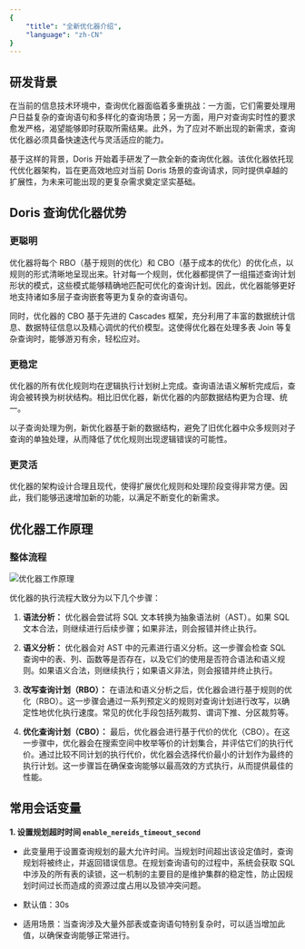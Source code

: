 ```yaml
---
{
    "title": "全新优化器介绍",
    "language": "zh-CN"
}
---
```


<!--
Licensed to the Apache Software Foundation (ASF) under one
or more contributor license agreements.  See the NOTICE file
distributed with this work for additional information
regarding copyright ownership.  The ASF licenses this file
to you under the Apache License, Version 2.0 (the
"License"); you may not use this file except in compliance
with the License.  You may obtain a copy of the License at

  http://www.apache.org/licenses/LICENSE-2.0

Unless required by applicable law or agreed to in writing,
software distributed under the License is distributed on an
"AS IS" BASIS, WITHOUT WARRANTIES OR CONDITIONS OF ANY
KIND, either express or implied.  See the License for the
specific language governing permissions and limitations
under the License.
-->

## 研发背景

在当前的信息技术环境中，查询优化器面临着多重挑战：一方面，它们需要处理用户日益复杂的查询语句和多样化的查询场景；另一方面，用户对查询实时性的要求愈发严格，渴望能够即时获取所需结果。此外，为了应对不断出现的新需求，查询优化器必须具备快速迭代与灵活适应的能力。

基于这样的背景，Doris 开始着手研发了一款全新的查询优化器。该优化器依托现代优化器架构，旨在更高效地应对当前 Doris 场景的查询请求，同时提供卓越的扩展性，为未来可能出现的更复杂需求奠定坚实基础。

## Doris 查询优化器优势

### 更聪明

优化器将每个 RBO（基于规则的优化）和 CBO（基于成本的优化）的优化点，以规则的形式清晰地呈现出来。针对每一个规则，优化器都提供了一组描述查询计划形状的模式，这些模式能够精确地匹配可优化的查询计划。因此，优化器能够更好地支持诸如多层子查询嵌套等更为复杂的查询语句。

同时，优化器的 CBO 基于先进的 Cascades 框架，充分利用了丰富的数据统计信息、数据特征信息以及精心调优的代价模型。这使得优化器在处理多表 Join 等复杂查询时，能够游刃有余，轻松应对。

### 更稳定

优化器的所有优化规则均在逻辑执行计划树上完成。查询语法语义解析完成后，查询会被转换为树状结构。相比旧优化器，新优化器的内部数据结构更为合理、统一。

以子查询处理为例，新优化器基于新的数据结构，避免了旧优化器中众多规则对子查询的单独处理，从而降低了优化规则出现逻辑错误的可能性。

### 更灵活

优化器的架构设计合理且现代，使得扩展优化规则和处理阶段变得非常方便。因此，我们能够迅速增加新的功能，以满足不断变化的新需求。

## 优化器工作原理

### 整体流程

![优化器工作原理](/images/cost-based-optimizer.jpg)

优化器的执行流程大致分为以下几个步骤：

1. **语法分析：** 优化器会尝试将 SQL 文本转换为抽象语法树（AST）。如果 SQL 文本合法，则继续进行后续步骤；如果非法，则会报错并终止执行。

2. **语义分析：** 优化器会对 AST 中的元素进行语义分析。这一步骤会检查 SQL 查询中的表、列、函数等是否存在，以及它们的使用是否符合语法和语义规则。如果语义合法，则继续执行；如果语义非法，则会报错并终止执行。

3. **改写查询计划（RBO）：** 在语法和语义分析之后，优化器会进行基于规则的优化（RBO）。这一步骤会通过一系列预定义的规则对查询计划进行改写，以确定性地优化执行速度。常见的优化手段包括列裁剪、谓词下推、分区裁剪等。

4. **优化查询计划（CBO）：** 最后，优化器会进行基于代价的优化（CBO）。在这一步骤中，优化器会在搜索空间中枚举等价的计划集合，并评估它们的执行代价。通过比较不同计划的执行代价，优化器会选择代价最小的计划作为最终的执行计划。这一步骤旨在确保查询能够以最高效的方式执行，从而提供最佳的性能。

## 常用会话变量

**1. 设置规划超时时间 `enable_nereids_timeout_second`**

- 此变量用于设置查询规划的最大允许时间。当规划时间超出该设定值时，查询规划将被终止，并返回错误信息。在规划查询语句的过程中，系统会获取 SQL 中涉及的所有表的读锁，这一机制的主要目的是维护集群的稳定性，防止因规划时间过长而造成的资源过度占用以及锁冲突问题。

- 默认值：30s

- 适用场景：当查询涉及大量外部表或查询语句特别复杂时，可以适当增加此值，以确保查询能够正常进行。
